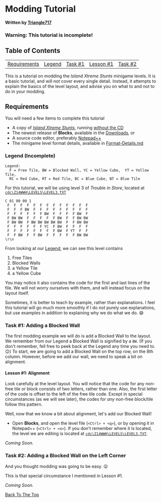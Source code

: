 Modding Tutorial
================
**Written by [Triangle717](https://github.com/le717)**

### Warning: This tutorial is incomplete!

## Table of Contents
<table>
<td><a href="#requirements">Requirements</a></td>
<td><a href="#legend-incomplete">Legend</a></td>
<td><a href="#task-1-adding-a-blocked-wall">Task #1</a></td>
<td><a href="#lesson-1-alignment">Lesson #1</a></td>
<td><a href="#task-2-adding-a-blocked-wall-on-the-left-corner">Task #2</a></td>
</table>

This is a tutorial on modding the *Island Xtreme Stunts* minigame levels. It is a basic tutorial, and will not cover every single detail. 
Instead, it attempts to explain the basics of the level layout, and advise you on what to and not to do in your modding.

## Requirements

You will need a few items to complete this tutorial
* A copy of [*Island Xtreme Stunts*](http://en.wikipedia.org/wiki/Island_Xtreme_Stunts), running [without the CD](http://www.rockraidersunited.org/topic/1301-)
* The newest release of **Blocks**, available in the [Downloads](https://github.com/le717/Blocks#downloads), or
* A source code editor, preferably [Notepad++](http://notepad-plus-plus.org)
* The minigame level format details, available in [Format-Details.md](Format-Details.md)

### Legend (Incomplete)

```
Legend:
  F = Free Tile, BW = Blocked Wall, YC = Yellow Cube,  YT = Yellow Tile, 
  RC = Red Cube, RT = Red Tile, BC = Blue Cube, BT = Blue Tile
```

For this tutorial, we will be using level 3 of *Trouble in Store*, located at [`cdc\Z14WWH\LEVELS\LEVEL3.TXT`](about:blank)

```
C 01 00 00 1
 F  F  F  F  F  F  F  F  F  F  F  F  F
 F  F  F BW  F  F  F  F  F  F  F  F  F
 F  F  F  F  F  F BW  F  F  F  F BW  F
 F BW BW  F  F  F  F  F BW  F  F BW BW
 F BW BW  F BW BW BW BW BW  F  F BW BW
 F  F  F  F  F  F YC  F BW  F  F  F  F
 F  F  F  F  F  F  F  F BW  F YT  F  F
 F  F BW  F  F BW  F  F  F  F  F BW BW
\r\n 
```

From looking at our [Legend](#legend-incomplete), we can see this level contains
 1. Free Tiles
 2. Blocked Walls
 3. a Yellow Tile
 4. a Yellow Cube
 
You may notice it also contains the code for the first and last lines of the file. We will not worry ourselves with them, 
and will instead focus on the layout itself. 

Sometimes, it is better to teach by example, rather than explanations. I feel this tutorial will go much more smoothly 
if I do not purely use explanations, but use examples in addition to explaining why we do what we do. :smile:

### Task #1: Adding a Blocked Wall 

The first modding example we will do is add a Blocked Wall to the layout. We remember from our Legend a Blocked Wall is signified by a `BW`.
(If you don't remember, fell free to peek back at the Legend any time you need to. :wink:) To start, we are going to add a Blocked Wall on 
the top row, on the 8th column. However, before we add our wall, we need to speak a bit on alignment.

#### Lesson #1: Alignment

Look carefully at the level layout. You will notice that the code for any non-free tile or block consists of two letters, rather than one. 
Also, the first letter of the code is offset to the left of the free tile code. Except in special circumstances (as we will see later), 
the codes for *any* non-free block/tile follow this pattern.

Well, now that we know a bit about alignment, let's add our Blocked Wall!

* Open **Blocks**, and open the level file (`<Ctrl> + <q>`), or by opening it in Notepad++ (`<Ctrl> + <o>`). If you don't remember where it is located, 
the level we are editing is located at [`cdc\Z14WWH\LEVELS\LEVEL3.TXT`](about:blank).

*Coming Soon.*

### Task #2: Adding a Blocked Wall on the Left Corner

And you thought modding was going to be easy. :stuck_out_tongue:

This is that special circumstance I mentioned in Lesson #1.

*Coming Soon.*

[Back To The Top](#modding-tutorial)
